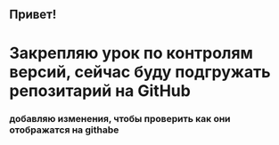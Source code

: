 ## Привет!
# Закрепляю урок по контролям версий, сейчас буду подгружать репозитарий на GitHub

### добавляю изменения, чтобы проверить как они отображатся на githabe